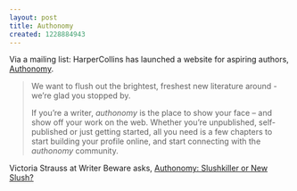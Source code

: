 ```yaml
---
layout: post
title: Authonomy
created: 1228884943
---
```

Via a mailing list:  HarperCollins has launched a website for aspiring authors, [Authonomy](http://www.authonomy.com/).

> We want to flush out the brightest, freshest new literature around - we’re glad you stopped by.
>
>If you’re a writer, *authonomy* is the place to show your face – and show off your work on the web.<!--break--> Whether you’re unpublished, self-published or just getting started, all you need is a few chapters to start building your profile online, and start connecting with the *authonomy* community.

Victoria Strauss at Writer Beware asks, [Authonomy: Slushkiller or New Slush?](http://accrispin.blogspot.com/2008/09/victoria-strauss-authonomy-slushkiller.html)
